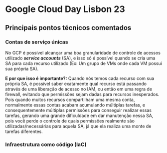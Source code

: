 # Google Cloud Day Lisbon 23

## Principais pontos técnicos comentados

### Contas de serviço únicas
No GCP é possível alcançar uma boa granularidade de controle de acessos utilizado ***service accounts*** (SA), e isso só é possível quando se cria uma SA para cada recurso utilizado (Ex: Um grupo de VMs onde cada VM possui sua própria SA). 

**E por que isso é importante?:** Quando nós temos cada recurso com sua própria SA, é possível saber exatamente qual recurso está passando através de uma liberação de acesso no IAM, ou então em uma regra de firewall, evitando que permissões sejam dadas para recursos inesperados. Pois quando muitos recursos compartilham uma mesma conta, normalmente essas contas acabam acumulando múltiplas tarefas, e consequentemente múltiplas permissões para conseguir realizar essas tarefas, gerando uma grande dificuldade em dar manutenção nessa SA, pois você perde o controle de quais permissões realmente são utilizadas/necessárias para aquela SA, já que ela realiza uma monte de tarefas diferentes.

### Infraestrutura como código (IaC)